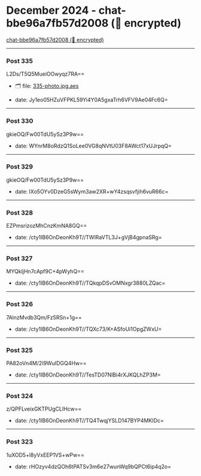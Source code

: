 # December 2024 - chat-bbe96a7fb57d2008 (🔐 encrypted)

[chat-bbe96a7fb57d2008 (🔐 encrypted)](../../)



---

### Post 335




L2Ds/T5Q5MueiOOwyqz7RA==



- 🗂 file: [335-photo.jpg.aes](335-photo.jpg.aes) 


- date: Jy1eo05HZuVFPKL59Yi4Y0A5gxaTrh6VFV9Ae04Fc6Q=





---

### Post 330




gkieOQ/Fw00TdU5ySz3P9w==




- date: WYnrM8oRdzQ1SoLee0VG8qNVtU03F8AWct17xUJrpqQ=





---

### Post 329




gkieOQ/Fw00TdU5ySz3P9w==




- date: IXo5OYv0DzeG5sWym3aw2XR+wY4zsqsvfjih6vuR66c=





---

### Post 328




EZPmsrizozMhCnzKmNA8GQ==




- date: /cty1IB6OnDeonKh9T//TWlRaVTL3J+gVjB4gpnaSRg=





---

### Post 327




MYQkIjHn7cApf9C+4pWyhQ==




- date: /cty1IB6OnDeonKh9T//TQkqpDSvOMNxgr3880LZQac=





---

### Post 326




7AlnzMvdb3Qm/Fz5RSn+1g==




- date: /cty1IB6OnDeonKh9T//TQXc73/K+ASfoUi1OpgZWxU=





---

### Post 325




PA82oVn4M/2I9WuIDGQ4Hw==




- date: /cty1IB6OnDeonKh9T//TesTD07NlBi4rXJKQLhZP3M=





---

### Post 324




z/QPFLveixGKTPUgCLIHcw==




- date: /cty1IB6OnDeonKh9T//TQ4TwqjYSLD147BYP4MKIDc=





---

### Post 323




1uXOD5+l8yVxEEP1VS+wPw==




- date: rHOzyv4dzQOh6tPATSv3m6e27wunWq9bQPCt6ip4q2o=



